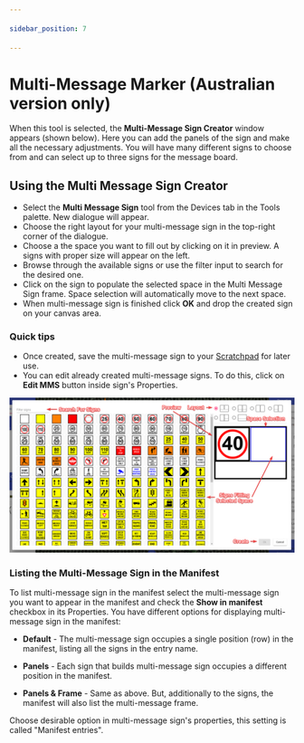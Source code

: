 ```yaml
---

sidebar_position: 7

---
```

# Multi-Message Marker (Australian version only)

When this tool is selected, the **Multi-Message Sign Creator** window appears (shown below). Here you can add the panels of the sign and make all the necessary adjustments. You will have many different signs to choose from and can select up to three signs for the message board.

## Using the Multi Message Sign Creator

- Select the **Multi Message Sign** tool from the Devices tab in the Tools palette. New dialogue will appear.
- Choose the right layout for your multi-message sign in the top-right corner of the dialogue.
- Choose a the space you want to fill out by clicking on it in preview. A signs with proper size will appear on the left.
- Browse through the available signs or use the filter input to search for the desired one.
- Click on the sign to populate the selected space in the Multi Message Sign frame. Space selection will automatically move to the next space.
- When multi-message sign is finished click **OK** and drop the created sign on your canvas area.


### Quick tips

- Once created, save the multi-message sign to your [Scratchpad](/rapid-online/rapidplan-online-workspace/scratchpad-palette.md) for later use.
- You can edit already created multi-message signs. To do this, click on **Edit MMS** button inside sign's Properties.

![Sign Editor](./assets/Sign_Editor.png)

### Listing the Multi-Message Sign in the Manifest

To list multi-message sign in the manifest select the multi-message sign you want to appear in the manifest and check the **Show in manifest** checkbox in its Properties. You have different options for displaying multi-message sign in the manifest:

- **Default** - The multi-message sign occupies a single position (row) in the manifest, listing all the signs in the entry name.
  
- **Panels** - Each sign that builds multi-message sign occupies a different position in the manifest.
  
- **Panels & Frame** - Same as above. But, additionally to the signs, the manifest will also list the multi-message frame.

Choose desirable option in multi-message sign's properties, this setting is called "Manifest entries".
